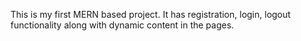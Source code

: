 This is my first MERN based project. It has registration, login, logout functionality along with dynamic content in the pages.
